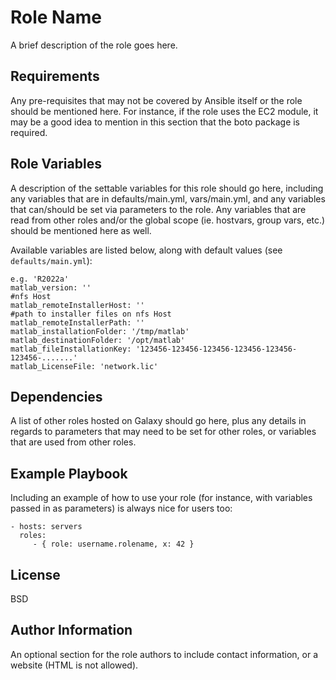 Role Name
=========

A brief description of the role goes here.

Requirements
------------

Any pre-requisites that may not be covered by Ansible itself or the role should be mentioned here. For instance, if the role uses the EC2 module, it may be a good idea to mention in this section that the boto package is required.

Role Variables
--------------

A description of the settable variables for this role should go here, including any variables that are in defaults/main.yml, vars/main.yml, and any variables that can/should be set via parameters to the role. Any variables that are read from other roles and/or the global scope (ie. hostvars, group vars, etc.) should be mentioned here as well.




Available variables are listed below, along with default values (see `defaults/main.yml`):

    e.g. 'R2022a'
    matlab_version: ''
    #nfs Host
    matlab_remoteInstallerHost: ''
    #path to installer files on nfs Host
    matlab_remoteInstallerPath: ''
    matlab_installationFolder: '/tmp/matlab'
    matlab_destinationFolder: '/opt/matlab'
    matlab_fileInstallationKey: '123456-123456-123456-123456-123456-123456-.......'
    matlab_LicenseFile: 'network.lic'



Dependencies
------------

A list of other roles hosted on Galaxy should go here, plus any details in regards to parameters that may need to be set for other roles, or variables that are used from other roles.

Example Playbook
----------------

Including an example of how to use your role (for instance, with variables passed in as parameters) is always nice for users too:

    - hosts: servers
      roles:
         - { role: username.rolename, x: 42 }

License
-------

BSD

Author Information
------------------

An optional section for the role authors to include contact information, or a website (HTML is not allowed).
